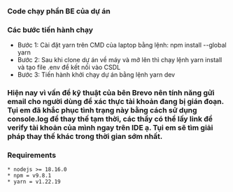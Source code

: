 ### Code chạy phần BE của dự án
### Các bước tiến hành chạy

* Bước 1: Cài đặt yarn trên CMD của laptop bằng lệnh: npm install --global yarn
* Bước 2: Sau khi clone dự án về máy và mở lên thì chạy lệnh yarn install và tạo file .env để kết nối vào CSDL
* Bước 3: Tiến hành khởi chạy dự án bằng lệnh yarn dev


### Hiện nay vì vấn đề kỹ thuật của bên Brevo nên tính năng gửi email cho người dùng để xác thực tài khoản đang bị gián đoạn. Tụi em đã khắc phục tình trạng này bằng cách sử dụng console.log để thay thế tạm thời, các thầy có thể lấy link để verify tài khoản của mình ngay trên IDE ạ. Tụi em sẽ tìm giải pháp thay thế khác trong thời gian sớm nhất.

### Requirements

```
* nodejs >= 18.16.0
* npm = v9.8.1
* yarn = v1.22.19
